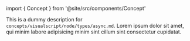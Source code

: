 import { Concept } from '@site/src/components/Concept'

<Concept
  title    = "node/types/async"
  kind     = "Core"
  category = "Visualscript"
  block    = {true}>
This is a dummy description for `concepts/visualscript/node/types/async.md`.
Lorem ipsum dolor sit amet, qui minim labore adipisicing minim sint cillum sint consectetur cupidatat.
</Concept>



